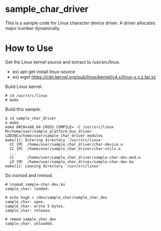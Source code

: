 # sample_char_driver

This is a sample code for Linux character device driver.
A driver allocates major number dynamically.

# How to Use

Get the Linux kernel source and extract to /usr/src/linux.

* ex) apt-get install linux-source
* ex) wget https://cdn.kernel.org/pub/linux/kernel/v4.x/linux-x.y.z.tar.xz

Build Linux kernel.

    # cd /usr/src/linux
    # make

Build this sample.

    $ cd sample_char_driver
    $ make
    make ARCH=x86_64 CROSS_COMPILE= -C /usr/src/linux M=/home/user/sample_platform_bus_driver LDDINC=/home/user/sample_char_driver modules
    make[1]: Entering directory '/usr/src/linux'
      CC [M]  /home/user/sample_char_driver/char-device.o
      CC [M]  /home/user/sample_char_driver/char-utils.o
      ...
      CC      /home/user/sample_char_driver/sample-char-dev.mod.o
      LD [M]  /home/user/sample_char_driver/sample-char-dev.ko
    make[1]: Leaving directory '/usr/src/linux'

Do insmod and rmmod.

    # insmod sample-char-dev.ko
    sample_char: loaded.
    
    # echo hoge > /dev/sample_char/sample_char_dev
    sample_char: open.
    sample_char: write 5 bytes.
    sample_char: release.
    
    # rmmod sample_char_dev
    sample_char: unloaded.
